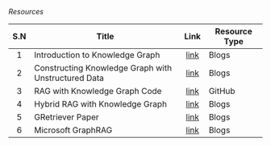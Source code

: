 *Resources*

| S.N | Title | Link | Resource Type |
| :--: | ---- | :--: | ---- |
| 1 | Introduction to Knowledge Graph | [link](https://neo4j.com/developer-blog/knowledge-graph-rag-application/) | Blogs |
| 2 | Constructing Knowledge Graph with Unstructured Data | [link](https://neo4j.com/developer-blog/construct-knowledge-graphs-unstructured-text/) | Blogs |
| 3 | RAG with Knowledge Graph Code | [link](https://github.com/tomasonjo/blogs/blob/master/llm/devops_rag.ipynb) | GitHub |
| 4 | Hybrid RAG with Knowledge Graph | [link](https://blog.langchain.dev/enhancing-rag-based-applications-accuracy-by-constructing-and-leveraging-knowledge-graphs/) | Blogs |
| 5 | GRetriever Paper | [link]([https://arxiv.org/pdf/2402.07630.pdf](https://arxiv.org/pdf/2402.07630.pdf)) | Blogs |
| 6 | Microsoft GraphRAG | [link]([https://www.microsoft.com/en-us/research/blog/graphrag-unlocking-llm-discovery-on-narrative-private-data/](https://www.microsoft.com/en-us/research/blog/graphrag-unlocking-llm-discovery-on-narrative-private-data/)) | Blogs |
